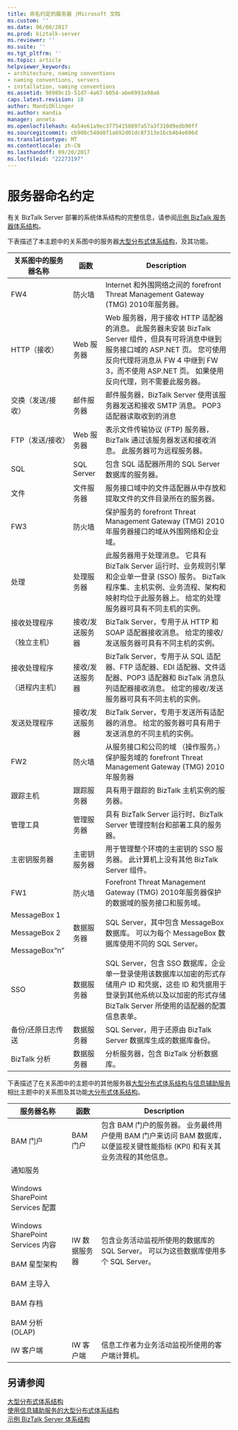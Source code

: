 ```yaml
---
title: 命名约定的服务器 |Microsoft 文档
ms.custom: ''
ms.date: 06/08/2017
ms.prod: biztalk-server
ms.reviewer: ''
ms.suite: ''
ms.tgt_pltfrm: ''
ms.topic: article
helpviewer_keywords:
- architecture, naming conventions
- naming conventions, servers
- installation, naming conventions
ms.assetid: 98989c15-51d7-4a67-b054-abe6993a98a6
caps.latest.revision: 18
author: MandiOhlinger
ms.author: mandia
manager: anneta
ms.openlocfilehash: 4a54e61a9ec37754158697a57a3f310d9edb90ff
ms.sourcegitcommit: cb908c540d8f1a692d01dc8f313e16cb4b4e696d
ms.translationtype: MT
ms.contentlocale: zh-CN
ms.lasthandoff: 09/20/2017
ms.locfileid: "22273197"
---
```

# <a name="server-naming-conventions"></a>服务器命名约定
有关 BizTalk Server 部署的系统体系结构的完整信息，请参阅[示例 BizTalk 服务器体系结构](../core/sample-biztalk-server-architectures.md)。  
  
 下表描述了本主题中的关系图中的服务器[大型分布式体系结构](../core/large-distributed-architecture.md)，及其功能。  
  
|关系图中的服务器名称|函数|Description|  
|----------------------------|--------------|-----------------|  
|FW4|防火墙|Internet 和外围网络之间的 forefront Threat Management Gateway (TMG) 2010年服务器。|  
|HTTP（接收）|Web 服务器|Web 服务器，用于接收 HTTP 适配器的消息。 此服务器未安装 BizTalk Server 组件，但具有可将消息中继到服务接口域的 ASP.NET 页。 您可使用反向代理将消息从 FW 4 中继到 FW 3，而不使用 ASP.NET 页。 如果使用反向代理，则不需要此服务器。|  
|交换（发送/接收）|邮件服务器|邮件服务器，BizTalk Server 使用该服务器发送和接收 SMTP 消息。 POP3 适配器读取收到的消息|  
|FTP（发送/接收）|Web 服务器|表示文件传输协议 (FTP) 服务器，BizTalk 通过该服务器发送和接收消息。 此服务器可为远程服务器。|  
|SQL|SQL Server|包含 SQL 适配器所用的 SQL Server 数据库的服务器。|  
|文件|文件服务器|服务接口域中的文件适配器从中存放和提取文件的文件目录所在的服务器。|  
|FW3|防火墙|保护服务的 forefront Threat Management Gateway (TMG) 2010年服务器接口的域从外围网络和企业域。|  
|处理|处理服务器|此服务器用于处理消息。 它具有 BizTalk Server 运行时、业务规则引擎和企业单一登录 (SSO) 服务。 BizTalk 程序集、主机实例、业务流程、架构和映射均位于此服务器上。 给定的处理服务器可具有不同主机的实例。|  
|接收处理程序<br /><br /> （独立主机）|接收/发送服务器|BizTalk Server，专用于从 HTTP 和 SOAP 适配器接收消息。 给定的接收/发送服务器可具有不同主机的实例。|  
|接收处理程序<br /><br /> （进程内主机）|接收/发送服务器|BizTalk Server，专用于从 SQL 适配器、FTP 适配器、EDI 适配器、文件适配器、POP3 适配器和 BizTalk 消息队列适配器接收消息。 给定的接收/发送服务器可具有不同主机的实例。|  
|发送处理程序|接收/发送服务器|BizTalk Server，专用于发送所有适配器的消息。 给定的服务器可具有用于发送消息的不同主机的实例。|  
|FW2|防火墙|从服务接口和公司的域 （操作服务。） 保护服务域的 forefront Threat Management Gateway (TMG) 2010年服务器|  
|跟踪主机|跟踪服务器|具有用于跟踪的 BizTalk 主机实例的服务器。|  
|管理工具|管理服务器|具有 BizTalk Server 运行时、BizTalk Server 管理控制台和部署工具的服务器。|  
|主密钥服务器|主密钥服务器|用于管理整个环境的主密钥的 SSO 服务器。 此计算机上没有其他 BizTalk Server 组件。|  
|FW1|防火墙|Forefront Threat Management Gateway (TMG) 2010年服务器保护的数据域的服务接口和服务域。|  
|MessageBox 1<br /><br /> MessageBox 2<br /><br /> MessageBox“n”|数据服务器|SQL Server，其中包含 MessageBox 数据库。 可以为每个 MessageBox 数据库使用不同的 SQL Server。|  
|SSO|数据服务器|SQL Server，包含 SSO 数据库，企业单一登录使用该数据库以加密的形式存储用户 ID 和凭据，这些 ID 和凭据用于登录到其他系统以及以加密的形式存储 BizTalk Server 所使用的适配器的配置信息表单。|  
|备份/还原日志传送|数据服务器|SQL Server，用于还原由 BizTalk Server 数据库生成的数据库备份。|  
|BizTalk 分析|数据服务器|分析服务器，包含 BizTalk 分析数据库。|  
  
 下表描述了在关系图中的主题中的其他服务器[大型分布式体系结构与信息辅助服务](../core/large-distributed-architecture-with-information-worker-services.md)相比主题中的关系图及其功能[大分布式体系结构](../core/large-distributed-architecture.md)。  
  
|服务器名称|函数|Description|  
|-----------------|--------------|-----------------|  
|BAM 门户|BAM 门户|包含 BAM 门户的服务器。 业务最终用户使用 BAM 门户来访问 BAM 数据库，以便监视关键性能指标 (KPI) 和有关其业务流程的其他信息。|  
|通知服务<br /><br /> Windows SharePoint Services 配置<br /><br /> Windows SharePoint Services 内容<br /><br /> BAM 星型架构<br /><br /> BAM 主导入<br /><br /> BAM 存档<br /><br /> BAM 分析 (OLAP)|IW 数据服务器|包含业务活动监视所使用的数据库的 SQL Server。 可以为这些数据库使用多个 SQL Server。|  
|IW 客户端|IW 客户端|信息工作者为业务活动监视所使用的客户端计算机。|  
  
## <a name="see-also"></a>另请参阅  
 [大型分布式体系结构](../core/large-distributed-architecture.md)   
 [使用信息辅助服务的大型分布式体系结构](../core/large-distributed-architecture-with-information-worker-services.md)   
 [示例 BizTalk Server 体系结构](../core/sample-biztalk-server-architectures.md)